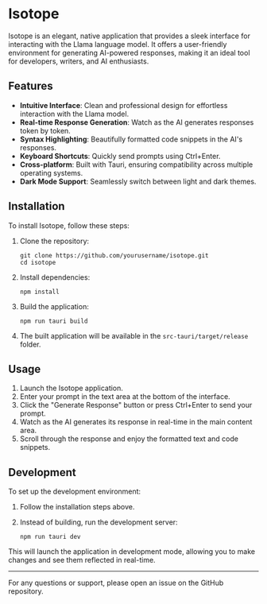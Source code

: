 # Isotope

Isotope is an elegant, native application that provides a sleek interface for interacting with the Llama language model. It offers a user-friendly environment for generating AI-powered responses, making it an ideal tool for developers, writers, and AI enthusiasts.

## Features

- **Intuitive Interface**: Clean and professional design for effortless interaction with the Llama model.
- **Real-time Response Generation**: Watch as the AI generates responses token by token.
- **Syntax Highlighting**: Beautifully formatted code snippets in the AI's responses.
- **Keyboard Shortcuts**: Quickly send prompts using Ctrl+Enter.
- **Cross-platform**: Built with Tauri, ensuring compatibility across multiple operating systems.
- **Dark Mode Support**: Seamlessly switch between light and dark themes.

## Installation

To install Isotope, follow these steps:

1. Clone the repository:

   ```
   git clone https://github.com/yourusername/isotope.git
   cd isotope
   ```

2. Install dependencies:

   ```
   npm install
   ```

3. Build the application:

   ```
   npm run tauri build
   ```

4. The built application will be available in the `src-tauri/target/release` folder.

## Usage

1. Launch the Isotope application.
2. Enter your prompt in the text area at the bottom of the interface.
3. Click the "Generate Response" button or press Ctrl+Enter to send your prompt.
4. Watch as the AI generates its response in real-time in the main content area.
5. Scroll through the response and enjoy the formatted text and code snippets.

## Development

To set up the development environment:

1. Follow the installation steps above.

2. Instead of building, run the development server:
   ```
   npm run tauri dev
   ```

This will launch the application in development mode, allowing you to make changes and see them reflected in real-time.

---

For any questions or support, please open an issue on the GitHub repository.

